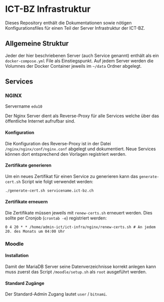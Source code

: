 # ICT-BZ Infrastruktur

Dieses Repository enthält die Dokumentationen sowie nötigen Konfigurationsfiles für einen Teil der Server Infrastruktur der ICT-BZ.

## Allgemeine Struktur

Jeder der hier beschriebenen Server (auch Service genannt) enthält als ein `docker-compose.yml` File als Einstiegspunkt. Auf jedem Server werden die Volumnes der Docker Container jeweils im `~/data` Ordner abgelegt.

## Services

### NGINX

Servername `edu10`

Der Nginx Server dient als Reverse-Proxy für alle Services welche über das öffentliche Internet aufrufbar sind.

#### Konfiguration

Die Konfiguration des Reverse-Proxy ist in der Datei `/nginx/nginx/conf/nginx.conf` abgelegt und dokumentiert. Neue Services können dort entsprechend den Vorlagen registriert werden.

#### Zertifikate generieren

Um ein neues Zertifikat für einen Service zu generieren kann das `generate-cert.sh` Script wie folgt verwendet werden:

```sh
./generate-cert.sh servicename.ict-bz.ch
```

#### Zertifikate erneuern

Die Zertifikate müssen jeweils mit `renew-certs.sh` erneuert werden. Dies sollte per Cronjob (`crontab -e`) registriert werden:

```
0 4 20 * * /home/admin-ict/ict-infra/nginx/renew-certs.sh # An jedem 20. des Monats um 04:00 Uhr
```

### Moodle

#### Installation

Damit der MariaDB Server seine Datenverzeichnisse korrekt anlegen kann muss zuerst das Script `/moodle/setup.sh` als `root` ausgeführt werden.

#### Standard Zugänge

Der Standard-Admin Zugang lautet `user` / `bitnami`.